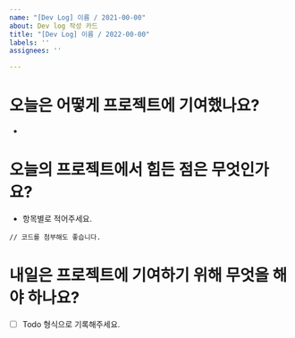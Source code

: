 ```yaml
---
name: "[Dev Log] 이름 / 2021-00-00"
about: Dev log 작성 카드
title: "[Dev Log] 이름 / 2022-00-00"
labels: ''
assignees: ''

---
```


# 오늘은 어떻게 프로젝트에 기여했나요?
- 
# 오늘의 프로젝트에서 힘든 점은 무엇인가요?
- 항목별로 적어주세요.
```
// 코드를 첨부해도 좋습니다.
```
# 내일은 프로젝트에 기여하기 위해 무엇을 해야 하나요?
 - [ ] Todo 형식으로 기록해주세요.
